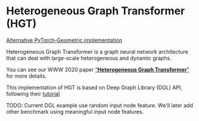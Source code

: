 # Heterogeneous Graph Transformer (HGT)

[Alternative PyTorch-Geometric implementation](https://github.com/acbull/pyHGT)

Heterogeneous Graph Transformer is a graph neural network architecture that can deal with large-scale heterogeneous and dynamic graphs.

You can see our WWW 2020 paper [“**Heterogeneous Graph Transformer**”](https://arxiv.org/abs/2003.01332)  for more details.

This implementation of HGT is based on Deep Graph Library (DGL) API, following their [tutorial](https://docs.dgl.ai/en/0.4.x/generated/dgl.heterograph.html)

TODO: Current DGL example use random input node feature. We'll later add other benchmark using meaningful input node features.
